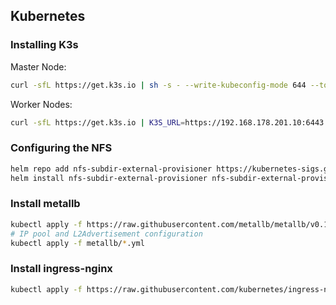 ## Kubernetes

### Installing K3s

Master Node:
```BASH
curl -sfL https://get.k3s.io | sh -s - --write-kubeconfig-mode 644 --token xxx-some-strong-key-xxx --bind-address 192.168.178.201 --disable-cloud-controller
```

Worker Nodes:
```BASH
curl -sfL https://get.k3s.io | K3S_URL=https://192.168.178.201.10:6443 K3S_TOKEN=xxx-some-strong-key-xxx sh -
```

### Configuring the NFS
```BASH
helm repo add nfs-subdir-external-provisioner https://kubernetes-sigs.github.io/nfs-subdir-external-provisioner
helm install nfs-subdir-external-provisioner nfs-subdir-external-provisioner/nfs-subdir-external-provisioner --set nfs.server=192.168.178.203 --set nfs.path=/storage --create-namespace --namespace nfs
```

### Install metallb
```BASH
kubectl apply -f https://raw.githubusercontent.com/metallb/metallb/v0.13.12/config/manifests/metallb-native.yaml
# IP pool and L2Advertisement configuration
kubectl apply -f metallb/*.yml
```

### Install ingress-nginx
```BASH
kubectl apply -f https://raw.githubusercontent.com/kubernetes/ingress-nginx/controller-v1.8.2/deploy/static/provider/cloud/deploy.yaml
```

